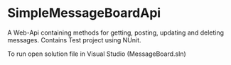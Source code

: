 # SimpleMessageBoardApi

A Web-Api containing methods for getting, posting, updating and deleting messages.
Contains Test project using NUnit.

To run open solution file in Visual Studio (MessageBoard.sln)
